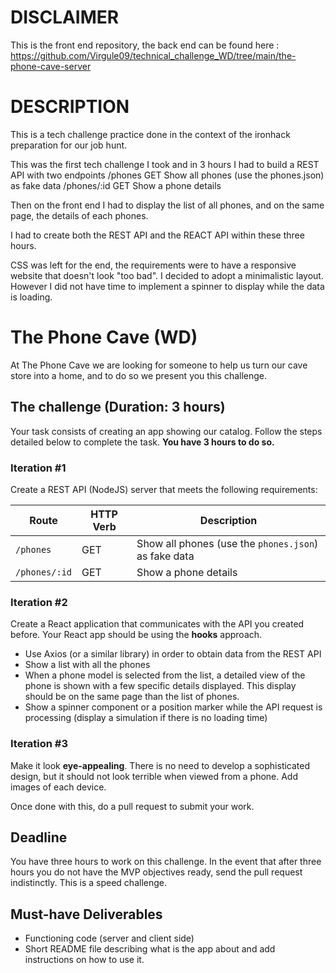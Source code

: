 # DISCLAIMER
This is the front end repository, the back end can be found here : https://github.com/Virgule09/technical_challenge_WD/tree/main/the-phone-cave-server

# DESCRIPTION

This is a tech challenge practice done in the context of the ironhack preparation for our job hunt.

This was the first tech challenge I took and in 3 hours I had to build a REST API with two endpoints 
/phones GET Show all phones (use the phones.json) as fake data
/phones/:id GET Show a phone details

Then on the front end I had to display the list of all phones, and on the same page, the details of each phones.

I had to create both the REST API and the REACT API within these three hours.

CSS was left for the end, the requirements were to have a responsive website that doesn't look "too bad". I decided to adopt a minimalistic layout.
However I did not have time to implement a spinner to display while the data is loading.

# The Phone Cave (WD)

  At The Phone Cave we are looking for someone to help us turn our cave store into a home, and to do so we present you this challenge.

## The challenge (Duration: 3 hours)

Your task consists of creating an app showing our catalog. Follow the steps detailed below to complete the task. **You have 3 hours to do so.**

### Iteration #1

Create a REST API (NodeJS) server that meets the following requirements:


| Route                 | HTTP Verb | Description    |
| --------------------- | --------- | -------------- |
| `/phones`             | GET       | Show all phones (use the `phones.json`) as fake data |
| `/phones/:id`         | GET       | Show a phone details|


### Iteration #2

Create a React application that communicates with the API you created before. Your React app should be using the **hooks** approach.
- Use Axios (or a similar library) in order to obtain data from the REST API
- Show a list with all the phones
- When a phone model is selected from the list, a detailed view of the phone is shown with a few specific details displayed. This display should be on the same page than the list of phones. 
- Show a spinner component or a position marker while the API request is processing (display a simulation if there is no loading time)

### Iteration #3

Make it look **eye-appealing**. There is no need to develop a sophisticated design, but it should not look terrible when viewed from a phone. Add images of each device.

Once done with this, do a pull request to submit your work. 


## Deadline

You have three hours to work on this challenge.
In the event that after three hours you do not have the MVP objectives ready, send the pull request indistinctly. This is a speed challenge.

## Must-have Deliverables

- Functioning code (server and client side)
- Short README file describing what is the app about and add instructions on how to use it.
 
